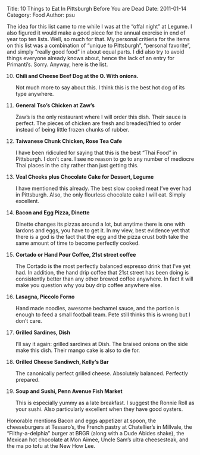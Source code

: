 Title: 10 Things to Eat In Pittsburgh Before You are Dead
Date: 2011-01-14
Category: Food
Author: psu

The idea for this list came to me while I was at the “offal night” at Legume. I also figured it would make a good piece for the annual exercise in end of year top ten lists. Well, so much for that. My personal critieria for the items on this list was a combination of “unique to Pittsburgh”, “personal favorite”, and simply “really good food” in about equal parts. I did also try to avoid things everyone already knows about, hence the lack of an entry for Primanti’s. Sorry. Anyway, here is the list.

10. **Chili and Cheese Beef Dog at the O. With onions.**

	Not much more to say about this. I think this is the best hot dog of its type anywhere.

9. **General Tso’s Chicken at Zaw’s**

	Zaw’s is the only restaurant where I will order this dish. Their sauce is perfect. The pieces of chicken are fresh and breaded/fried to order instead of being little frozen chunks of rubber.

8. **Taiwanese Chunk Chicken, Rose Tea Cafe**

	I have been ridiculed for saying that this is the best “Thai Food” in Pittsburgh. I don’t care. I see no reason to go to any number of mediocre Thai places in the city rather than just getting this.

7. **Veal Cheeks plus Chocolate Cake for Dessert, Legume**

	I have mentioned this already. The best slow cooked meat I’ve ever had in Pittsburgh. Also, the only flourless chocolate cake I will eat. Simply excellent.

6. **Bacon and Egg Pizza, Dinette**

	Dinette changes its pizzas around a lot, but anytime there is one with lardons and eggs, you have to get it. In my view, best evidence yet that there is a god is the fact that the egg and the pizza crust both take the same amount of time to become perfectly cooked.

5. **Cortado or Hand Pour Coffee, 21st street coffee**

	The Cortado is the most perfectly balanced espresso drink that I’ve yet had. In addition, the hand drip coffee that 21st street has been doing is consistently better than any other brewed coffee anywhere. In fact it will make you question why you buy drip coffee anywhere else.

4. **Lasagna, Piccolo Forno**

	Hand made noodles, awesome bechamel sauce, and the portion is enough to feed a small football team. Pete still thinks this is wrong but I don’t care.

3. **Grilled Sardines, Dish**

	I’ll say it again: grilled sardines at Dish. The braised onions on the side make this dish. Their mango cake is also to die for.

2. **Grilled Cheese Sandiwch, Kelly’s Bar**

	The canonically perfect grilled cheese. Absolutely balanced. Perfectly prepared.

1. **Soup and Sushi, Penn Avenue Fish Market**

	This is especially yummy as a late breakfast. I suggest the Ronnie Roll as your sushi. Also particularly excellent when they have good oysters.

Honorable mentions
Bacon and eggs appetizer at spoon, the cheeseburgers at Tessaro’s, the French pastry at Chatellier’s in Millvale, the “Filthy-a-delphia” burger at BRGR (along with a Dude Abides shake), the Mexican hot chocolate at Mon Aimee, Uncle Sam’s ultra cheesesteak, and the ma po tofu at the New How Lee.